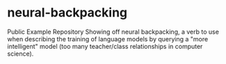 # neural-backpacking
Public Example Repository Showing off neural backpacking, a verb to use when describing the training of language models by querying a "more intelligent" model (too many teacher/class relationships in computer science).

